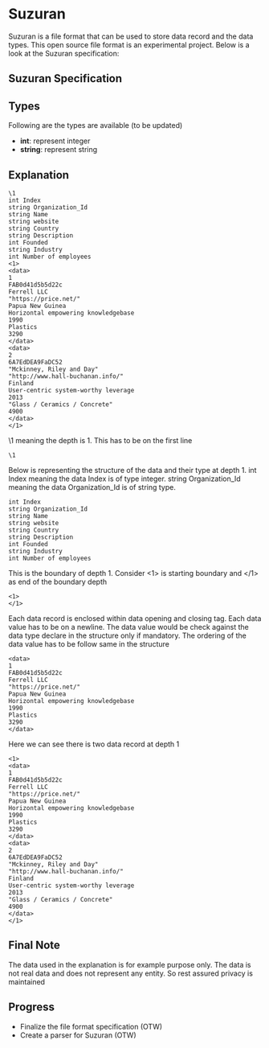 # Suzuran

Suzuran is a file format that can be used to store data record and the data types. This open source file format is an experimental project.
Below is a look at the Suzuran specification:

## Suzuran Specification

## Types

Following are the types are available (to be updated)
* **int**: represent integer
* **string**: represent string

## Explanation

```
\1
int Index
string Organization_Id
string Name
string website
string Country
string Description
int Founded
string Industry
int Number of employees
<1>
<data>
1
FAB0d41d5b5d22c
Ferrell LLC
"https://price.net/"
Papua New Guinea
Horizontal empowering knowledgebase
1990
Plastics
3290
</data>
<data>
2
6A7EdDEA9FaDC52
"Mckinney, Riley and Day"
"http://www.hall-buchanan.info/"
Finland
User-centric system-worthy leverage
2013
"Glass / Ceramics / Concrete"
4900
</data>
</1>
```

\1 meaning the depth is 1. This has to be on the first line
```
\1
```
Below is representing the structure of the data and their type at depth 1.
int Index meaning the data Index is of type integer.
string Organization_Id meaning the data Organization_Id is of string type.
```
int Index
string Organization_Id
string Name
string website
string Country
string Description
int Founded
string Industry
int Number of employees
```
This is the boundary of depth 1. Consider <1> is starting boundary and </1> as end of the boundary depth
```
<1>
</1>
```
Each data record is enclosed within data opening and closing tag. Each data value has to be on a newline. The data value would be check against the data type declare in the structure only if mandatory. The ordering of the data value has to be follow same in the structure
```
<data>
1
FAB0d41d5b5d22c
Ferrell LLC
"https://price.net/"
Papua New Guinea
Horizontal empowering knowledgebase
1990
Plastics
3290
</data>
```

Here we can see there is two data record at depth 1
```
<1>
<data>
1
FAB0d41d5b5d22c
Ferrell LLC
"https://price.net/"
Papua New Guinea
Horizontal empowering knowledgebase
1990
Plastics
3290
</data>
<data>
2
6A7EdDEA9FaDC52
"Mckinney, Riley and Day"
"http://www.hall-buchanan.info/"
Finland
User-centric system-worthy leverage
2013
"Glass / Ceramics / Concrete"
4900
</data>
</1>
```
## Final Note
The data used in the explanation is for example purpose only. The data is not real data and does not represent any entity. So rest assured privacy is maintained

## Progress
* Finalize the file format specification (OTW)
* Create a parser for Suzuran (OTW)

